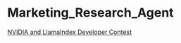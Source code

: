 # Marketing_Research_Agent

[NVIDIA and LlamaIndex Developer Contest](https://developer.nvidia.com/llamaindex-developer-contest)
